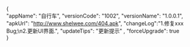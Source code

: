 {   
        "appName": "自行车", 
        "versionCode": "1002", 
        "versionName": "1.0.0.1", 
        "apkUrl": "http://www.shelwee.com/404.apk", 
        "changeLog":"1.修复xxx Bug;\n2.更新UI界面.", 
        "updateTips": "更新提示" ,
        "forceUpgrade": true   
    }
